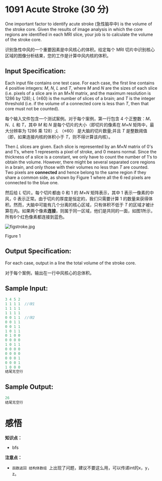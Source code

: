 # 1091 Acute Stroke (30 分)

One important factor to identify acute stroke (急性脑卒中) is the volume of the stroke core. Given the results of image analysis in which the core regions are identified in each MRI slice, your job is to calculate the volume of the stroke core.

识别急性中风的一个重要因素是中风核心的体积。给定每个 MRI 切片中识别核心区域的图像分析结果，您的工作是计算中风内核的体积。

## Input Specification:

Each input file contains one test case. For each case, the first line contains 4 positive integers: *M*, *N*, *L* and *T*, where *M* and *N* are the sizes of each slice (i.e. pixels of a slice are in an *M*×*N* matrix, and the maximum resolution is 1286 by 128); *L* (≤60) is the number of slices of a brain; and *T* is the integer threshold (i.e. if the volume of a connected core is less than *T*, then that core must not be counted).

每个输入文件包含一个测试案例。对于每个案例，第一行包含 4 个正整数：*M*、*N*、*L* 和 *T*，其中 *M* 和 *N* 是每个切片的大小（即切片的像素在 *M*×*N* 矩阵中，最大分辨率为 1286 乘 128）;*L* （≤60） 是大脑的切片数量;并且 *T* 是整数阈值（即，如果连接内核的体积小于 *T*，则不得计算该内核）。

Then *L* slices are given. Each slice is represented by an *M*×*N* matrix of 0's and 1's, where 1 represents a pixel of stroke, and 0 means normal. Since the thickness of a slice is a constant, we only have to count the number of 1's to obtain the volume. However, there might be several separated core regions in a brain, and only those with their volumes no less than *T* are counted. Two pixels are **connected** and hence belong to the same region if they share a common side, as shown by Figure 1 where all the 6 red pixels are connected to the blue one.

然后给 *L* 切片。每个切片都由 0 和 1 的 *M*×*N* 矩阵表示，其中 1 表示一像素的中风，0 表示正常。由于切片的厚度是恒定的，我们只需要计算 1 的数量来获得体积。然而，大脑中可能有几个分离的核心区域，只有体积不低于 *T* 的区域才被计算在内。如果两个像素**连接**，则属于同一区域，他们是共同的一面，如图1所示，所有6个红色像素都连接到蓝色。

![figstroke.jpg](https://images.ptausercontent.com/f85c00cc-62ce-41ff-8dd0-d1c288d87409.jpg)

Figure 1

## Output Specification:

For each case, output in a line the total volume of the stroke core.

对于每个案例，输出在一行中风核心的总体积。

## Sample Input:

```cpp
3 4 5 2
1 1 1 1  //块1
1 1 1 1
1 1 1 1
0 0 1 1  //块2
0 0 1 1
0 0 1 1
1 0 1 1
0 1 0 0
0 0 0 0
1 0 1 1
0 0 0 0
0 0 0 0
0 0 0 1
0 0 0 1
1 0 0 0
结尾无空行
```

## Sample Output:

```cpp
26
结尾无空行
```

# 感悟

**知识点：**

- bfs

**注意点：**

- `函数返回 结构体数组 `上出现了问题，建议不要这么用，可以传递int的x，y，z。

